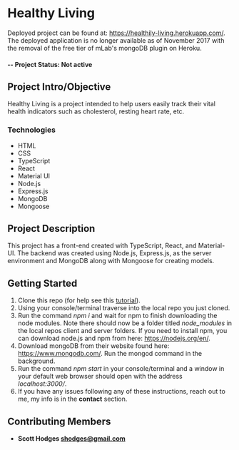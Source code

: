 # Healthy Living

Deployed project can be found at: https://healthily-living.herokuapp.com/. The deployed application is no longer available as of November 2017 with the removal of the free tier of mLab's mongoDB plugin on Heroku.

#### -- Project Status: Not active

## Project Intro/Objective
Healthy Living is a project intended to help users easily track their vital health indicators such as cholesterol, resting heart rate, etc.

### Technologies
* HTML
* CSS
* TypeScript
* React
* Material UI
* Node.js
* Express.js
* MongoDB
* Mongoose

## Project Description
This project has a front-end created with TypeScript, React, and Material-UI. The backend was created using Node.js, Express.js, 
as the server environment and MongoDB along with Mongoose for creating models.


## Getting Started

1. Clone this repo (for help see this [tutorial](https://help.github.com/articles/cloning-a-repository/)).
2. Using your console/terminal traverse into the local repo you just cloned.
3. Run the command *npm i* and wait for npm to finish downloading the node modules. Note there should now be a folder titled *node_modules* in the local repos client and server folders. If you need to install npm, you can download node.js and npm from here: https://nodejs.org/en/.
4. Download mongoDB from their website found here: https://www.mongodb.com/. Run the mongod command in the background.
5. Run the command *npm start* in your console/terminal and a window in your default web browser should open with the address *localhost:3000/*.
6. If you have any issues following any of these instructions, reach out to me, my info is in the **contact** section.


## Contributing Members
* **Scott Hodges shodges@gmail.com**


